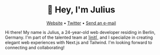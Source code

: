 <h1 align="center">👋 Hey, I'm Julius</h1>
<p align="center">
	<a href="https://julius.dev/">Website</a> &bull;
	<a href="https://twitter.com/juliusdotdev/">Twitter</a> &bull;
	<a href="mailto:me@julius.dev">Send an e-mail</a>
</p>

Hi there! My name is Julius, a 24-year-old web developer residing in Berlin, Germany. I'm part of the talented team at <a href="https://www.init.de/">]init[</a>, and I specialize in creating elegant web experiences with Next.js and Tailwind. I'm looking forward to connecting and collaborating!
